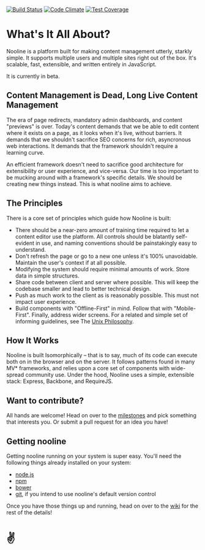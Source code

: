 [![Build Status](https://travis-ci.org/nooline/nooline.svg?branch=master)](https://travis-ci.org/nooline/nooline)
[![Code Climate](https://codeclimate.com/github/nooline/nooline.png)](https://codeclimate.com/github/nooline/nooline)
[![Test Coverage](https://codeclimate.com/github/nooline/nooline/coverage.png)](https://codeclimate.com/github/nooline/nooline)

# What's It All About?
Nooline is a platform built for making content management utterly, starkly simple.  It supports multiple users and multiple sites right out of the box.
It's scalable, fast, extensible, and written entirely in JavaScript.

It is currently in beta.

## Content Management is Dead, Long Live Content Management
The era of page redirects, mandatory admin dashboards, and content "previews" is over.  Today's content demands that we be able to edit content where it exists on a page, as it looks when it's live, without barriers.  It demands that we shouldn't sacrifice SEO concerns for rich, asyncronous web interactions.  It demands that the framework shouldn't require a learning curve.

An efficient framework doesn't need to sacrifice good architecture for extensibility or user experience, and vice-versa.  Our time is too important to be mucking around with a framework's specific details.  We should be creating new things instead.  This is what nooline aims to achieve.

## The Principles
There is a core set of principles which guide how Nooline is built:
- There should be a near-zero amount of training time required to let a content editor use the platform. All controls should be blatantly self-evident in use, and naming conventions should be painstakingly easy to understand.
- Don't refresh the page or go to a new one unless it's 100% unavoidable.  Maintain the user's context if at all possible.
- Modifying the system should require minimal amounts of work.  Store data in simple structures.
- Share code between client and server where possible.  This will keep the codebase smaller and lead to better technical design.
- Push as much work to the client as is reasonably possible. This must not impact user experience.
- Build components with "Offline-First" in mind.  Follow that with "Mobile-First".  Finally, address wider screens.
For a related and simple set of informing guidelines, see The [Unix Philosophy](http://en.wikipedia.org/wiki/Unix_philosophy).

## How It Works
Nooline is built Isomorphically – that is to say, much of its code can execute both on in the browser and on the server.  It follows patterns found in many MV* frameworks, and relies upon a core set of components with wide-spread community use.
Under the hood, Nooline uses a simple, extensible stack: Express, Backbone, and RequireJS.

## Want to contribute?

All hands are welcome!  Head on over to the [milestones](https://github.com/nooline/nooline/milestones) and pick something that interests you.  Or submit a pull request for an idea you have!

## Getting nooline

Getting nooline running on your system is super easy.  You'll need the following things already installed on your system:

- [node.js](http://nodejs.org)
- [npm](http://npmjs.org)
- [bower](http://bower.io)
- [git](http://git-scm.com), if you intend to use nooline's default version control

Once you have those things up and running, head on over to the [wiki](http://github.com/nooline/nooline/wiki) for the rest of the details!

# ✌
